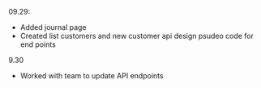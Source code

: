 09.29:
- Added journal page
- Created list customers and new customer api design psudeo code for end points

9.30
- Worked with team to update API endpoints

